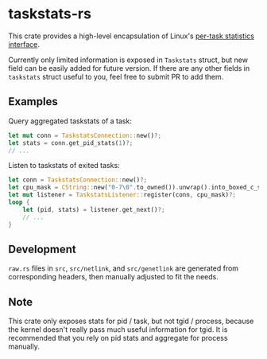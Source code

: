 # taskstats-rs

This crate provides a high-level encapsulation of Linux's
[per-task statistics interface](https://www.kernel.org/doc/html/latest/accounting/taskstats.html).

Currently only limited information is exposed in `Taskstats` struct,
but new field can be easily added for future version.
If there are any other fields in `taskstats` struct useful to you,
feel free to submit PR to add them.

## Examples

Query aggregated taskstats of a task:
```rust
let mut conn = TaskstatsConnection::new()?;
let stats = conn.get_pid_stats(1)?;
// ...
```

Listen to taskstats of exited tasks:
```rust
let conn = TaskstatsConnection::new()?;
let cpu_mask = CString::new("0-7\0".to_owned()).unwrap().into_boxed_c_str();
let mut listener = TaskstatsListener::register(conn, cpu_mask)?;
loop {
    let (pid, stats) = listener.get_next()?;
    // ...
}
```

## Development

`raw.rs` files in `src`, `src/netlink`, and `src/genetlink` are generated from corresponding headers,
then manually adjusted to fit the needs.

## Note

This crate only exposes stats for pid / task, but not tgid / process,
because the kernel doesn't really pass much useful information for tgid.
It is recommended that you rely on pid stats and aggregate for process manually.
